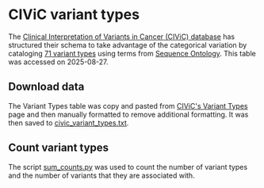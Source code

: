 # CIViC variant types
The [Clinical Interpretation of Variants in Cancer (CIViC) database](https://civicdb.org/welcome) has structured their schema to take advantage of the categorical variation by cataloging [71 variant types](https://civicdb.org/variant-types/home) using terms from [Sequence Ontology](https://www.sequenceontology.org). This table was accessed on 2025-08-27. 

## Download data
The Variant Types table was copy and pasted from [CIViC's Variant Types](https://civicdb.org/variant-types/home) page and then manually formatted to remove additional formatting. It was then saved to [civic_variant_types.txt](./civic_variant_types.txt). 

## Count variant types
The script [sum_counts.py](./sum_counts.py) was used to count the number of variant types and the number of variants that they are associated with. 
